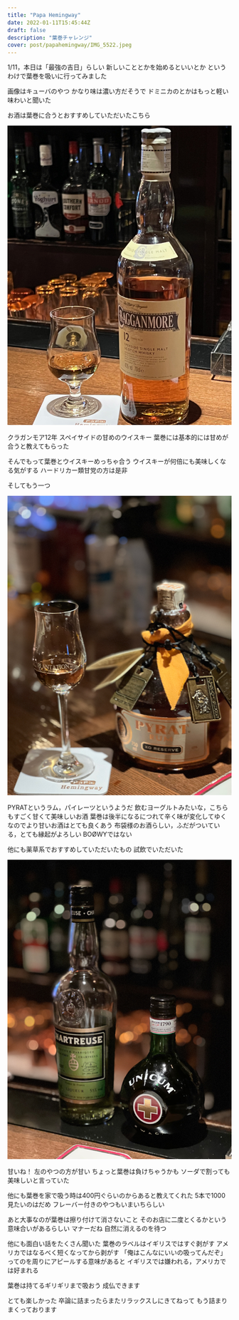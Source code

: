 ```yaml
---
title: "Papa Hemingway"
date: 2022-01-11T15:45:44Z
draft: false
description: "葉巻チャレンジ"
cover: post/papahemingway/IMG_5522.jpeg
---
```


1/11，本日は「最強の吉日」らしい
新しいこととかを始めるといいとか
というわけで葉巻を吸いに行ってみました

画像はキューバのやつ
かなり味は濃い方だそうで
ドミニカのとかはもっと軽い味わいと聞いた

お酒は葉巻に合うとおすすめしていただいたこちら

![cragganmore](./IMG_5520.jpeg)

クラガンモア12年
スペイサイドの甘めのウイスキー
葉巻には基本的には甘めが合うと教えてもらった

そんでもって葉巻とウイスキーめっちゃ合う
ウイスキーが何倍にも美味しくなる気がする
ハードリカー類甘党の方は是非

そしてもう一つ

![PYRAT](./IMG_5525.jpeg)

PYRATというラム，パイレーツというようだ
飲むヨーグルトみたいな，こちらもすごく甘くて美味しいお酒
葉巻は後半になるにつれて辛く味が変化してゆく
なのでより甘いお酒はとても良くあう
布袋様のお酒らしい，ふだがついている，とても縁起がよろしい
BOØWYではない

他にも薬草系でおすすめしていただいたもの
試飲でいただいた

![yakusou](./IMG_5523.jpeg)

甘いね！
左のやつの方が甘い
ちょっと葉巻は負けちゃうかも
ソーダで割っても美味しいと言っていた

他にも葉巻を家で吸う時は400円ぐらいのからあると教えてくれた
5本で1000見たいのはだめ
フレーバー付きのやつもいまいちらしい

あと大事なのが葉巻は擦り付けて消さないこと
そのお店に二度とくるかという意味合いがあるらしい
マナーだね
自然に消えるのを待つ

他にも面白い話をたくさん聞いた
葉巻のラベルはイギリスではすぐ剥がす
アメリカではなるべく短くなってから剥がす
「俺はこんなにいいの吸ってんだぞ」ってのを周りにアピールする意味があると
イギリスでは嫌われる，アメリカでは好まれる

葉巻は持てるギリギリまで吸おう
成仏できます

とても楽しかった
卒論に詰まったらまたリラックスしにきてねって
もう詰まりまくっております
